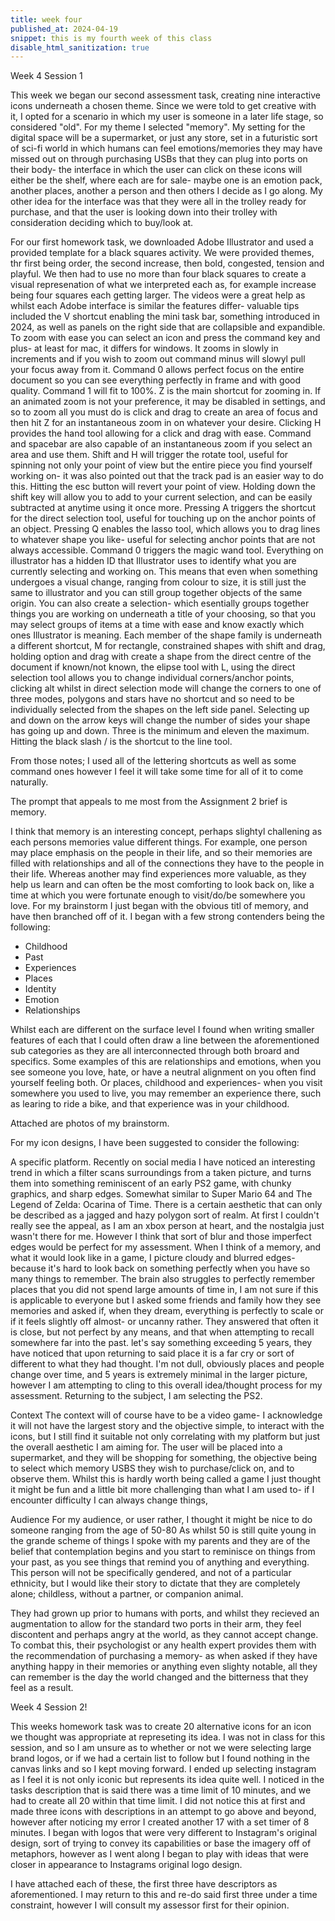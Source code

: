 ```yaml
---
title: week four
published_at: 2024-04-19
snippet: this is my fourth week of this class
disable_html_sanitization: true
---
```


Week 4 Session 1

This week we began our second assessment task, creating nine interactive icons underneath a chosen 
theme. Since we were told
to get creative with it, I opted for a scenario in which my user is someone in a later life stage, 
so considered "old". For my theme I selected "memory". My setting for the digital space will be a 
supermarket, or just any store, set in a futuristic sort of sci-fi world in which humans can feel 
emotions/memories they may have missed out on through purchasing USBs that they can plug into ports 
on their body- the interface in which the user can click on these icons will either be the shelf, 
where each are for sale- maybe one is an emotion pack, another places, another a person and then 
others I decide as I go along. My other idea for the interface was that they were all in the trolley 
ready for purchase, and that the user is looking down into their trolley with consideration deciding 
which to buy/look at. 

For our first homework task, we downloaded Adobe Illustrator and used a provided template for a black 
squares activity. We were provided themes, thr first being order, the second increase, then bold, 
congested, tension and playful. We then had to use no more than four black squares to create a visual 
represenation of what we interpreted each as, for example increase being four squares each getting 
larger. The videos were a great help as whilst each Adobe interface is similar the features differ- 
valuable tips included the V shortcut enabling the mini task bar, something introduced in 2024, as 
well as panels on the right side that are collapsible and expandible. 
To zoom with ease you can select an icon and press the command key and plus- at least for mac, it 
differs for windows. It zooms in slowly in increments and if you wish to zoom out command minus will 
slowyl pull your focus away from it. 
Command 0 allows perfect focus on the entire document so you can see everything perfectly in frame and 
with good quality. Command 1 will fit to 100%. 
Z is the main shortcut for zooming in. If an animated zoom is not your preference, it may be disabled 
in settings, and so to zoom all you must do is click and drag to create an area of focus and then hit 
Z for an instantaneous zoom in on whatever your desire. 
Clicking H provides the hand tool allowing for a click and drag with ease. Command and spacebar are 
also capable of an instantaneous zoom if you select an area and use them. 
Shift and H will trigger the rotate tool, useful for spinning not only your point of view but the 
entire piece you find yourself working on- it was also pointed out that the track pad is an easier 
way to do this. Hitting the esc button will revert your point of view. 
Holding down the shift key will allow you to add to your current selection, and can be easily 
subtracted at anytime using it once more.
Pressing A triggers the shortcut for the direct selection tool, useful for touching up on the anchor 
points of an object. 
Pressing Q enables the lasso tool, which allows you to drag lines to whatever shape you like- useful 
for selecting anchor points that are not always accessible. 
Command 0 triggers the magic wand tool.
Everything on illustrator has a hidden ID that Illustrator uses to identify what you are currently 
selecting and working on. This means that even when something undergoes a visual change, ranging from 
colour to size, it is still just the same to illustrator and you can still group together objects of 
the same origin. 
You can also create a selection- which esentially groups together things you are working on underneath 
a title of your choosing, so that you may select groups of items at a time with ease and know exactly 
which ones Illustrator is meaning. 
Each member of the shape family is underneath a different shortcut, M for rectangle, constrained 
shapes with shift and drag, holding option and drag with create a shape from the direct centre of the 
document if known/not known, the elipse tool with L, using the direct selection tool allows you to 
change individual corners/anchor points, clicking alt whilst in direct selection mode will change the 
corners to one of three modes, polygons and stars have no shortcut and so need to be individually 
selected from the shapes on the left side panel. Selecting up and down on the arrow keys will change 
the number of sides your shape has going up and down. Three is the minimum and eleven the maximum. 
Hitting the black slash / is the shortcut to the line tool.

From those notes; I used all of the lettering shortcuts as well as some command ones however I feel
it will take some time for all of it to come naturally.

The prompt that appeals to me most from the Assignment 2 brief is memory.

I think that memory is an interesting concept, perhaps slightyl challening as each persons memories 
value different things. For example, one person may place emphasis on the people in their life, and so
their memories are filled with relationships and all of the connections they have to the people in their
life. Whereas another may find experiences more valuable, as they help us learn and can often be the most
comforting to look back on, like a time at which you were fortunate enough to visit/do/be somewhere you
love. 
For my brainstorm I just began with the obvious titl of memory, and have then branched off of it.
I began with a few strong contenders being the following:
- Childhood
- Past
- Experiences
- Places 
- Identity 
- Emotion 
- Relationships 

Whilst each are different on the surface level I found when writing smaller features of each
that I could often draw a line between the aforementioned sub categories as they are all interconnected
through both broard and specifics. Some examples of this are relationships and emotions, when you see
someone you love, hate, or have a neutral alignment on you often find yourself feeling both.
Or places, childhood and experiences- when you visit somewhere you used to live, you may remember
an experience there, such as learing to ride a bike, and that experience was in your childhood.

Attached are photos of my brainstorm. 

For my icon designs, I have been suggested to consider the following:

A specific platform. 
Recently on social media I have noticed an interesting trend in which a filter scans surroundings
from a taken picture, and turns them into something reminiscent of an early PS2 game, with chunky
graphics, and sharp edges. Somewhat similar to Super Mario 64 and The Legend of Zelda: Ocarina of Time.
There is a certain aesthetic that can only be described as a jagged and hazy polygon sort of realm. At 
first I couldn't really see the appeal, as I am an xbox person at heart, and the nostalgia just wasn't
there for me. However I think that sort of blur and those imperfect edges would be perfect for my 
assessment. 
When  I think of a memory, and what it would look like in a game, I picture cloudy and blurred edges- 
because it's hard to look back on something perfectly when you have so many things to remember. The 
brain also struggles to perfectly remember places that you did not spend large amounts of time in, 
I am not sure if this is applicable to everyone but I asked some friends and family how they see 
memories and asked if, when they dream, everything is perfectly to scale or if it feels slightly off 
almost- or uncanny rather. They answered that often it is close, but not perfect by any means, and that
when attempting to recall somewhere far into the past. let's say something exceeding 5 years, they 
have noticed that upon returning to said place it is a far cry or sort of different to what they had thought.
I'm not dull, obviously places and people change over time, and 5 years is extremely minimal in the
larger picture, however I am attempting to cling to this overall idea/thought process for my assessment.
Returning to the subject, I am selecting the PS2.


Context
The context will of course have to be a video game- I acknowledge it will not have the largest
story and the objective simple, to interact with the icons, but I still find it suitable not only
correlating with my platform but just the overall aesthetic I am aiming for.
The user will be placed into a supermarket, and they will be shopping for something, the objective being
to select which memory USBS they wish to purchase/click on, and to observe them.
Whilst this is hardly worth being called a game I just thought it might be fun and a little bit more 
challenging than what I am used to- if I encounter difficulty I can always change things, 

Audience
For my audience, or user rather, I thought it might be nice to do someone ranging from the age of 50-80
As whilst 50 is still quite young in the grande scheme of things I spoke with my parents and they are
of the belief that contemplation begins and you start to reminisce on things from your past, as you
see things that remind you of anything and everything.
This person will not be specifically gendered, and not of a particular ethnicity, but I would like their
story to dictate that they are completely alone; childless, without a partner, or companion animal.

They had grown up prior to humans with ports, and whilst they recieved an augmentation to allow for
the standard two ports in their arm, they feel discontent and perhaps angry at the world, as they cannot
accept change. 
To combat this, their psychologist or any health expert provides them with the recommendation of purchasing
a memory- as when asked if they have anything happy in their memories or anything even slighty notable,
all they can remember is the day the world changed and the bitterness that they feel as a result.

Week 4 Session 2!

This weeks homework task was to create 20 alternative icons for an icon we thought was appropriate at 
represeting its idea. I was not in class for this session, and so I am unsure as to whether or not we
were selecting large brand logos, or if we had a certain list to follow but I found nothing in the canvas
links and so I kept moving forward.
I ended up selecting instagram as I feel it is not only iconic but represents its idea quite well.
I noticed in the tasks description that is said there was a time limit of 10 minutes, and we had
to create all 20 within that time limit. I did not notice this at first and made three icons with 
descriptions in an attempt to go above and beyond, however after noticing my error I created another 17
with a set timer of 8 minutes.
I began with logos that were very different to Instagram's original design, sort of trying to convey
its capabilities or base the imagery off of metaphors, however as I went along I began to play with
ideas that were closer in appearance to Instagrams original logo design.

I have attached each of these, the first three have descriptors as aforementioned. I may return to
this and re-do said first three under a time constraint, however I will consult my assessor first for their
opinion. 